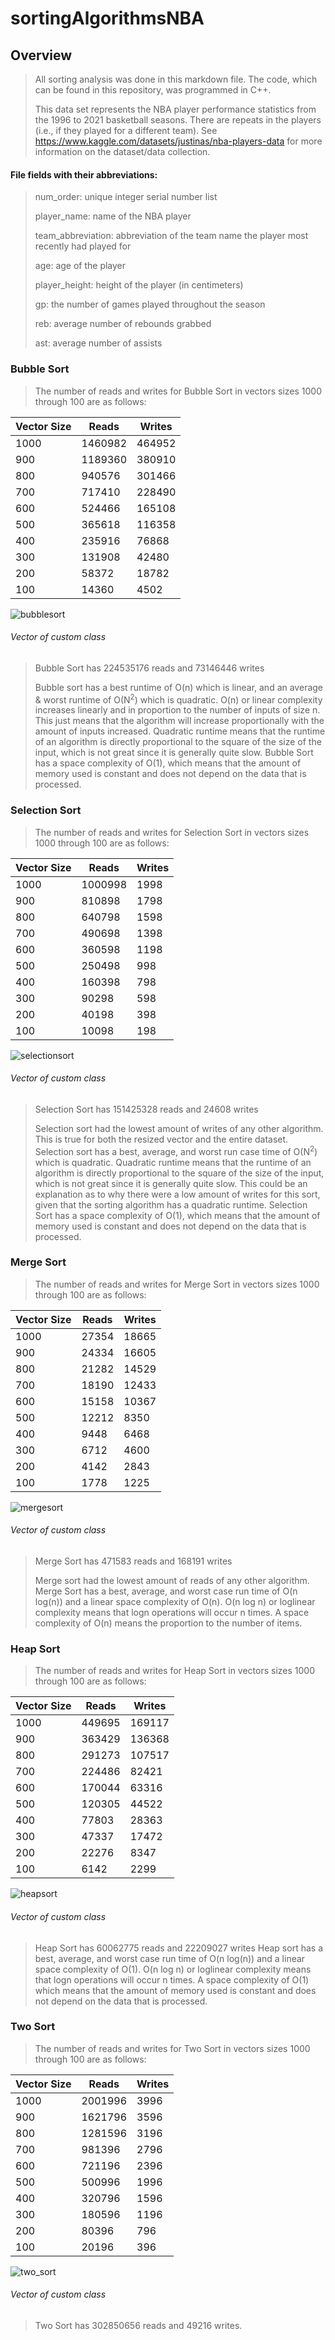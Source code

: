 # sortingAlgorithmsNBA
## Overview
> All sorting analysis was done in this markdown file. The code, which can be found in this repository, was programmed in C++.
>
> 
> This data set represents the NBA player performance statistics from the 1996 to 2021 basketball seasons. There are repeats in the players (i.e., if they played for a different team). See <https://www.kaggle.com/datasets/justinas/nba-players-data> for more information on the dataset/data collection. 

#### File fields with their abbreviations:
>
>num_order: unique integer serial number list
>
>player_name: name of the NBA player
>
>team_abbreviation: abbreviation of the team name the player most recently had played for 
>
>age: age of the player
>
>player_height: height of the player (in centimeters)
>
>gp: the number of games played throughout the season
>
>reb: average number of rebounds grabbed 
>
>ast: average number of assists
>
### Bubble Sort
> The number of reads and writes for Bubble Sort in vectors sizes 1000 through 100 are as follows:

| Vector Size | Reads | Writes |
|-------------|-------|--------|
|1000         |1460982| 464952 |
|900          |1189360| 380910 |
|800          |940576 | 301466 |
|700          |717410 | 228490 |
|600          |524466 | 165108 |
|500          |365618 | 116358 |
|400          |235916 | 76868  |
|300          |131908 | 42480  |
|200          |58372  | 18782  |
|100          |14360  | 4502   |

![bubblesort](https://user-images.githubusercontent.com/123017721/230112975-4c9091ec-d2bc-48fb-b116-63a21debea6e.jpg)

###### Vector of custom class
> Bubble Sort has 224535176 reads and 73146446 writes
> 
> Bubble sort has a best runtime of O(n) which is linear, and an average & worst runtime of O(N<sup>2</sup>) which is quadratic. O(n) or linear complexity increases linearly and in proportion to the number of inputs of size n. This just means that the algorithm will increase proportionally with the amount of inputs increased. Quadratic runtime means that the runtime of an algorithm is directly proportional to the square of the size of the input, which is not great since it is generally quite slow. Bubble Sort has a space complexity of O(1), which means that the amount of memory used is constant and does not depend on the data that is processed.


### Selection Sort
> The number of reads and writes for Selection Sort in vectors sizes 1000 through 100 are as follows:

| Vector Size | Reads | Writes |
|-------------|-------|--------|
|1000         |1000998|  1998  |
|900          |810898 |  1798  |
|800          |640798 |  1598  |
|700          |490698 |  1398  |
|600          |360598 |  1198  |
|500          |250498 |  998   |
|400          |160398 |  798   |
|300          |90298  |  598   |
|200          |40198  |  398   |
|100          |10098  |  198   |

![selectionsort](https://user-images.githubusercontent.com/123017721/230112906-07e67bdd-5cb5-46bf-88bd-06b769ca17b1.jpg)

###### Vector of custom class
> Selection Sort has 151425328 reads and 24608 writes
>
> Selection sort had the lowest amount of writes of any other algorithm. This is true for both the resized vector and the entire dataset. Selection sort has a best, average, and worst run case time of O(N<sup>2</sup>) which is quadratic. Quadratic runtime means that the runtime of an algorithm is directly proportional to the square of the size of the input, which is not great since it is generally quite slow. This could be an explanation as to why there were a low amount of writes for this sort, given that the sorting algorithm has a quadratic runtime. Selection Sort has a space complexity of O(1), which means that the amount of memory used is constant and does not depend on the data that is processed.

### Merge Sort
> The number of reads and writes for Merge Sort in vectors sizes 1000 through 100 are as follows:

| Vector Size | Reads | Writes |
|-------------|-------|--------|
|1000         |27354  | 18665  |
|900          |24334  | 16605  |
|800          |21282  | 14529  |
|700          |18190  | 12433  |
|600          |15158  | 10367  |
|500          |12212  | 8350   |
|400          |9448   | 6468   |
|300          |6712   | 4600   |
|200          |4142   | 2843   |
|100          |1778   | 1225   |

![mergesort](https://user-images.githubusercontent.com/123017721/230150108-40287a77-6f2b-40f1-b6ad-4ea4e97c227f.png)

###### Vector of custom class
> Merge Sort has 471583 reads and 168191 writes
>
> Merge sort had the lowest amount of reads of any other algorithm. Merge Sort has a best, average, and worst case run time of O(n log(n)) and a linear space complexity of O(n). O(n log n) or loglinear complexity means that logn operations will occur n times. A space complexity of O(n) means the proportion to the number of items. 

### Heap Sort
> The number of reads and writes for Heap Sort in vectors sizes 1000 through 100 are as follows:
>
| Vector Size | Reads | Writes |
|-------------|-------|--------|
|1000         |449695 | 169117 |
|900          |363429 | 136368 |
|800          |291273 | 107517 |
|700          |224486 | 82421  |
|600          |170044 | 63316  |
|500          |120305 | 44522  |
|400          |77803  | 28363  |
|300          |47337  | 17472  |
|200          |22276  | 8347   |
|100          |6142   | 2299   |

![heapsort](https://user-images.githubusercontent.com/123017721/230112812-0c5f59b0-cae8-44c9-9877-2c6f9ff10eb3.jpg)

###### Vector of custom class
> Heap Sort has 60062775 reads and 22209027 writes
> Heap sort has a best, average, and worst case run time of O(n log(n)) and a linear space complexity of O(1). O(n log n) or loglinear complexity means that logn operations will occur n times. A space complexity of O(1) which means that the amount of memory used is constant and does not depend on the data that is processed.
> 
> 
### Two Sort
> The number of reads and writes for Two Sort in vectors sizes 1000 through 100 are as follows:

| Vector Size | Reads | Writes |
|-------------|-------|--------|
|1000         |2001996|  3996  |
|900          |1621796|  3596  |
|800          |1281596|  3196  |
|700          |981396 |  2796  |
|600          |721196 |  2396  |
|500          |500996 |  1996  |
|400          |320796 |  1596  |
|300          |180596 |  1196  |
|200          |80396  |  796   |
|100          |20196  |  396   |

![two_sort](https://user-images.githubusercontent.com/123017721/230112545-8291a17a-23b9-473e-beb9-6b9edc4349a9.jpg)

###### Vector of custom class
> Two Sort has 302850656 reads and 49216 writes.
